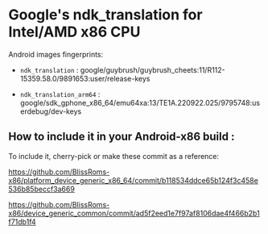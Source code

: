 # Google's ndk_translation for Intel/AMD x86 CPU

Android images fingerprints:

- `ndk_translation` : google/guybrush/guybrush_cheets:11/R112-15359.58.0/9891653:user/release-keys

- `ndk_translation_arm64` : google/sdk_gphone_x86_64/emu64xa:13/TE1A.220922.025/9795748:userdebug/dev-keys

## How to include it in your Android-x86 build :
To include it, cherry-pick or make these commit as a reference:

https://github.com/BlissRoms-x86/platform_device_generic_x86_64/commit/b118534ddce65b124f3c458e536b85beccf3a669

https://github.com/BlissRoms-x86/device_generic_common/commit/ad5f2eed1e7f97af8106dae4f466b2b1f71db1f4
